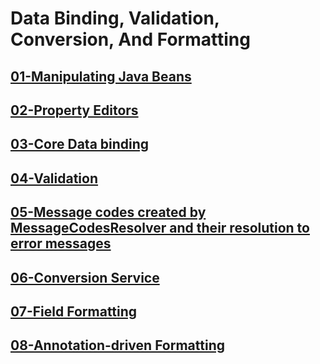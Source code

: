 # Data Binding, Validation, Conversion, And Formatting

## [01-Manipulating Java Beans](01-manipulating-java-beans/README.md)

## [02-Property Editors](02-property-editors/README.md)

## [03-Core Data binding](03-core-data-binding/README.md)

## [04-Validation](04-validation/README.md)

## [05-Message codes created by MessageCodesResolver and their resolution to error messages](05-message-codes-created-by-messagecodesresolver-and-their-resolution-to-error-messages/README.md)

## [06-Conversion Service](06-conversion-service/README.md)

## [07-Field Formatting](07-field-formatting/README.md)

## [08-Annotation-driven Formatting](08-annotation-driven-formatting/README.md)


